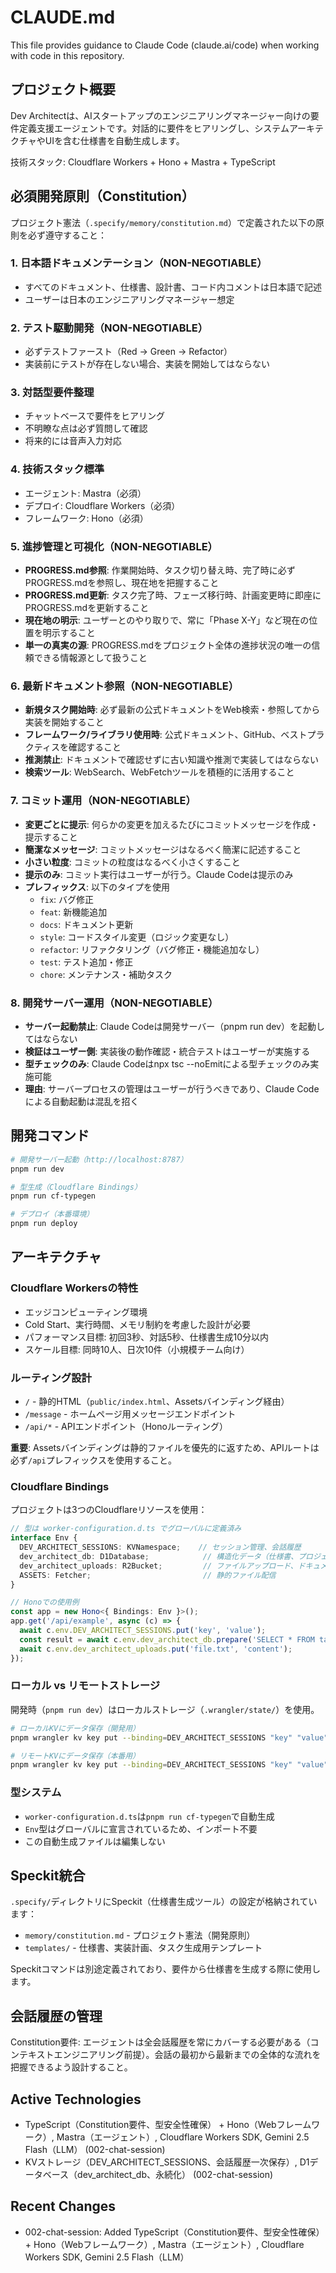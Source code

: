 # CLAUDE.md

This file provides guidance to Claude Code (claude.ai/code) when working with code in this repository.

## プロジェクト概要

Dev Architectは、AIスタートアップのエンジニアリングマネージャー向けの要件定義支援エージェントです。対話的に要件をヒアリングし、システムアーキテクチャやUIを含む仕様書を自動生成します。

技術スタック: Cloudflare Workers + Hono + Mastra + TypeScript

## 必須開発原則（Constitution）

プロジェクト憲法（`.specify/memory/constitution.md`）で定義された以下の原則を必ず遵守すること：

### 1. 日本語ドキュメンテーション（NON-NEGOTIABLE）
- すべてのドキュメント、仕様書、設計書、コード内コメントは日本語で記述
- ユーザーは日本のエンジニアリングマネージャー想定

### 2. テスト駆動開発（NON-NEGOTIABLE）
- 必ずテストファースト（Red → Green → Refactor）
- 実装前にテストが存在しない場合、実装を開始してはならない

### 3. 対話型要件整理
- チャットベースで要件をヒアリング
- 不明瞭な点は必ず質問して確認
- 将来的には音声入力対応

### 4. 技術スタック標準
- エージェント: Mastra（必須）
- デプロイ: Cloudflare Workers（必須）
- フレームワーク: Hono（必須）

### 5. 進捗管理と可視化（NON-NEGOTIABLE）
- **PROGRESS.md参照**: 作業開始時、タスク切り替え時、完了時に必ずPROGRESS.mdを参照し、現在地を把握すること
- **PROGRESS.md更新**: タスク完了時、フェーズ移行時、計画変更時に即座にPROGRESS.mdを更新すること
- **現在地の明示**: ユーザーとのやり取りで、常に「Phase X-Y」など現在の位置を明示すること
- **単一の真実の源**: PROGRESS.mdをプロジェクト全体の進捗状況の唯一の信頼できる情報源として扱うこと

### 6. 最新ドキュメント参照（NON-NEGOTIABLE）
- **新規タスク開始時**: 必ず最新の公式ドキュメントをWeb検索・参照してから実装を開始すること
- **フレームワーク/ライブラリ使用時**: 公式ドキュメント、GitHub、ベストプラクティスを確認すること
- **推測禁止**: ドキュメントで確認せずに古い知識や推測で実装してはならない
- **検索ツール**: WebSearch、WebFetchツールを積極的に活用すること

### 7. コミット運用（NON-NEGOTIABLE）
- **変更ごとに提示**: 何らかの変更を加えるたびにコミットメッセージを作成・提示すること
- **簡潔なメッセージ**: コミットメッセージはなるべく簡潔に記述すること
- **小さい粒度**: コミットの粒度はなるべく小さくすること
- **提示のみ**: コミット実行はユーザーが行う。Claude Codeは提示のみ
- **プレフィックス**: 以下のタイプを使用
  - `fix`: バグ修正
  - `feat`: 新機能追加
  - `docs`: ドキュメント更新
  - `style`: コードスタイル変更（ロジック変更なし）
  - `refactor`: リファクタリング（バグ修正・機能追加なし）
  - `test`: テスト追加・修正
  - `chore`: メンテナンス・補助タスク

### 8. 開発サーバー運用（NON-NEGOTIABLE）
- **サーバー起動禁止**: Claude Codeは開発サーバー（pnpm run dev）を起動してはならない
- **検証はユーザー側**: 実装後の動作確認・統合テストはユーザーが実施する
- **型チェックのみ**: Claude Codeはnpx tsc --noEmitによる型チェックのみ実施可能
- **理由**: サーバープロセスの管理はユーザーが行うべきであり、Claude Codeによる自動起動は混乱を招く

## 開発コマンド

```bash
# 開発サーバー起動（http://localhost:8787）
pnpm run dev

# 型生成（Cloudflare Bindings）
pnpm run cf-typegen

# デプロイ（本番環境）
pnpm run deploy
```

## アーキテクチャ

### Cloudflare Workersの特性
- エッジコンピューティング環境
- Cold Start、実行時間、メモリ制約を考慮した設計が必要
- パフォーマンス目標: 初回3秒、対話5秒、仕様書生成10分以内
- スケール目標: 同時10人、日次10件（小規模チーム向け）

### ルーティング設計
- `/` - 静的HTML（`public/index.html`、Assetsバインディング経由）
- `/message` - ホームページ用メッセージエンドポイント
- `/api/*` - APIエンドポイント（Honoルーティング）

**重要**: Assetsバインディングは静的ファイルを優先的に返すため、APIルートは必ず`/api`プレフィックスを使用すること。

### Cloudflare Bindings

プロジェクトは3つのCloudflareリソースを使用：

```typescript
// 型は worker-configuration.d.ts でグローバルに定義済み
interface Env {
  DEV_ARCHITECT_SESSIONS: KVNamespace;    // セッション管理、会話履歴
  dev_architect_db: D1Database;            // 構造化データ（仕様書、プロジェクト情報）
  dev_architect_uploads: R2Bucket;         // ファイルアップロード、ドキュメント保存
  ASSETS: Fetcher;                         // 静的ファイル配信
}

// Honoでの使用例
const app = new Hono<{ Bindings: Env }>();
app.get('/api/example', async (c) => {
  await c.env.DEV_ARCHITECT_SESSIONS.put('key', 'value');
  const result = await c.env.dev_architect_db.prepare('SELECT * FROM table').all();
  await c.env.dev_architect_uploads.put('file.txt', 'content');
});
```

### ローカル vs リモートストレージ

開発時（`pnpm run dev`）はローカルストレージ（`.wrangler/state/`）を使用。

```bash
# ローカルKVにデータ保存（開発用）
pnpm wrangler kv key put --binding=DEV_ARCHITECT_SESSIONS "key" "value"

# リモートKVにデータ保存（本番用）
pnpm wrangler kv key put --binding=DEV_ARCHITECT_SESSIONS "key" "value" --remote
```

### 型システム

- `worker-configuration.d.ts`は`pnpm run cf-typegen`で自動生成
- `Env`型はグローバルに宣言されているため、インポート不要
- この自動生成ファイルは編集しない

## Speckit統合

`.specify/`ディレクトリにSpeckit（仕様書生成ツール）の設定が格納されています：

- `memory/constitution.md` - プロジェクト憲法（開発原則）
- `templates/` - 仕様書、実装計画、タスク生成用テンプレート

Speckitコマンドは別途定義されており、要件から仕様書を生成する際に使用します。

## 会話履歴の管理

Constitution要件: エージェントは全会話履歴を常にカバーする必要がある（コンテキストエンジニアリング前提）。会話の最初から最新までの全体的な流れを把握できるよう設計すること。

## Active Technologies
- TypeScript（Constitution要件、型安全性確保） + Hono（Webフレームワーク）, Mastra（エージェント）, Cloudflare Workers SDK, Gemini 2.5 Flash（LLM） (002-chat-session)
- KVストレージ（DEV_ARCHITECT_SESSIONS、会話履歴一次保存）, D1データベース（dev_architect_db、永続化） (002-chat-session)

## Recent Changes
- 002-chat-session: Added TypeScript（Constitution要件、型安全性確保） + Hono（Webフレームワーク）, Mastra（エージェント）, Cloudflare Workers SDK, Gemini 2.5 Flash（LLM）
